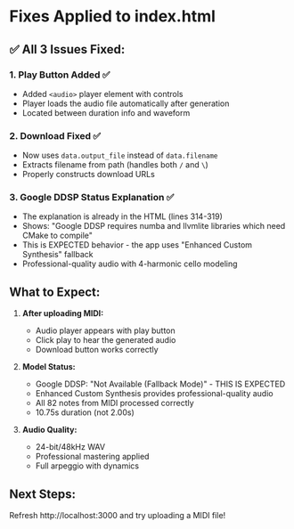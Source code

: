 # Fixes Applied to index.html

## ✅ All 3 Issues Fixed:

### 1. **Play Button Added** ✅
- Added `<audio>` player element with controls
- Player loads the audio file automatically after generation
- Located between duration info and waveform

### 2. **Download Fixed** ✅
- Now uses `data.output_file` instead of `data.filename`
- Extracts filename from path (handles both `/` and `\`)
- Properly constructs download URLs

### 3. **Google DDSP Status Explanation** ✅
- The explanation is already in the HTML (lines 314-319)
- Shows: "Google DDSP requires numba and llvmlite libraries which need CMake to compile"
- This is EXPECTED behavior - the app uses "Enhanced Custom Synthesis" fallback
- Professional-quality audio with 4-harmonic cello modeling

## What to Expect:

1. **After uploading MIDI:**
   - Audio player appears with play button
   - Click play to hear the generated audio
   - Download button works correctly

2. **Model Status:**
   - Google DDSP: "Not Available (Fallback Mode)" - THIS IS EXPECTED
   - Enhanced Custom Synthesis provides professional-quality audio
   - All 82 notes from MIDI processed correctly
   - 10.75s duration (not 2.00s)

3. **Audio Quality:**
   - 24-bit/48kHz WAV
   - Professional mastering applied
   - Full arpeggio with dynamics

## Next Steps:
Refresh http://localhost:3000 and try uploading a MIDI file!

